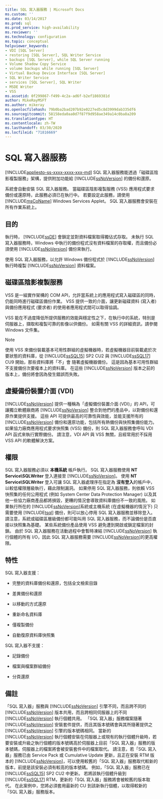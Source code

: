 ```yaml
---
title: SQL 寫入器服務 | Microsoft Docs
ms.custom: ''
ms.date: 03/14/2017
ms.prod: sql
ms.prod_service: high-availability
ms.reviewer: ''
ms.technology: configuration
ms.topic: conceptual
helpviewer_keywords:
- VDI [SQL Server]
- restoring [SQL Server], SQL Writer Service
- backups [SQL Server], while SQL Server running
- Volume Shadow Copy Service
- volume backups while running [SQL Server]
- Virtual Backup Device Interface [SQL Server]
- SQL Writer Service
- services [SQL Server], SQL Writer
- MSDE Writer
- VSS
ms.assetid: 0f299867-f499-4c2a-ad6f-b2ef1869381d
author: MikeRayMSFT
ms.author: mikeray
ms.openlocfilehash: 79b0ba2bad207b92e0227ed5c8d3999dab335df6
ms.sourcegitcommit: 58158eda0aa0d7f87f9d958ae349a14c0ba8a209
ms.translationtype: HT
ms.contentlocale: zh-TW
ms.lasthandoff: 03/30/2020
ms.locfileid: "71816669"
---
```

# <a name="sql-writer-service"></a>SQL 寫入器服務
[!INCLUDE[appliesto-ss-xxxx-xxxx-xxx-md](../../includes/appliesto-ss-xxxx-xxxx-xxx-md.md)]
  SQL 寫入器服務能透過「磁碟區陰影複製服務」架構，提供附加功能給 [!INCLUDE[ssNoVersion](../../includes/ssnoversion-md.md)] 的備份和還原。  
  
 系統會自動安裝 SQL 寫入器服務。 當磁碟區陰影複製服務 (VSS) 應用程式要求備份或還原時，此服務必須已在執行中。 若要設定此服務，請使用 [!INCLUDE[msCoName](../../includes/msconame-md.md)] Windows Services Applet。 SQL 寫入器服務會安裝在所有作業系統上。  
  
## <a name="purpose"></a>目的  
 執行時， [!INCLUDE[ssDE](../../includes/ssde-md.md)] 會鎖定並對資料檔案取得獨佔式存取。 未執行 SQL 寫入器服務時，Windows 中執行的備份程式沒有資料檔案的存取權，而且備份必須使用 [!INCLUDE[ssNoVersion](../../includes/ssnoversion-md.md)] 備份來執行。  
  
 使用 SQL 寫入器服務，以允許 Windows 備份程式於 [!INCLUDE[ssNoVersion](../../includes/ssnoversion-md.md)] 執行時複製 [!INCLUDE[ssNoVersion](../../includes/ssnoversion-md.md)] 資料檔案。  
  
## <a name="volume-shadow-copy-service"></a>磁碟區陰影複製服務  
 VSS 是一組實作架構的 COM API，允許當系統上的應用程式寫入磁碟區的同時，仍能同時進行磁碟區備份作業。 VSS 提供一致的介面，讓更新磁碟資料 (寫入者) 與備份應用程式 (要求者) 的使用者應用程式間可以取得協調。  
  
 VSS 能在不過度降低所提供服務的效能與穩定性之下，在執行中的系統，特別是伺服器上，擷取和複製可靠的影像以供備份。 如需有關 VSS 的詳細資訊，請參閱 Windows 文件集。  

> [!NOTE]
> 使用 VSS 來備份裝載基本可用性群組的虛擬機器時，若虛擬機器目前裝載處於次要狀態的資料庫，從 [!INCLUDE[ssSQL15](../../includes/sssql15-md.md)] SP2 CU2 與 [!INCLUDE[ssSQL17](../../includes/sssql17-md.md)] CU9 開始，那些資料庫將「不」會  隨著虛擬機器備份。  這是因為基本可用性群組不支援備份次要複本上的資料庫。  在這些 [!INCLUDE[ssNoVersion](../../includes/ssnoversion-md.md)] 版本之前的版本上，備份將會因為發生錯誤而失敗。
  
## <a name="virtual-backup-device-interface-vdi"></a>虛擬備份裝置介面 (VDI)  
 [!INCLUDE[ssNoVersion](../../includes/ssnoversion-md.md)] 提供一種稱為「虛擬備份裝置介面 (VDI)」的 API，可讓獨立軟體廠商將 [!INCLUDE[ssNoVersion](../../includes/ssnoversion-md.md)] 整合到他們的產品中，以對備份和還原作業提供支援。 這些 API 可提供最高的可靠性與效能，並能支援所有的 [!INCLUDE[ssNoVersion](../../includes/ssnoversion-md.md)] 備份和還原功能，包括所有熱備份與快照集備份能力。 如果協力廠商應用程式要求快照集 (VSS) 備份，則 SQL 寫入器服務會呼叫 VDI API 函式來執行實際備份。 請注意，VDI API 與 VSS 無關，且經常用於不採用 VSS API 的軟體解決方案。
  
## <a name="permissions"></a>權限  
 SQL 寫入器服務必須以 **本機系統** 帳戶執行。 SQL 寫入器服務使用 **NT Service\SQLWriter** 登入連接至 [!INCLUDE[ssNoVersion](../../includes/ssnoversion-md.md)]。 使用 **NT Service\SQLWriter** 登入可讓 SQL 寫入器處理序在指定為 **沒有登入**的帳戶中，以較低權限層級執行，藉此限制漏洞。 如果停用 SQL 寫入器服務，則依賴 VSS 快照集的任何公用程式 (例如 System Center Data Protection Manager) 以及其他一些協力廠商產品都將損毀，更糟的情況會導致資料庫備份不一致的風險。 如果執行所在的 [!INCLUDE[ssNoVersion](../../includes/ssnoversion-md.md)]系統或主機系統 (在虛擬機器的情況下) 只需要使用 [!INCLUDE[tsql](../../includes/tsql-md.md)] 備份，則可以放心停用 SQL 寫入器服務並移除登入。  請注意，系統或磁碟區層級備份都可能叫用 SQL 寫入器服務，而不論備份是否直接以快照集為基礎。 某些系統備份產品使用 VSS 避免遭到開啟或鎖定檔案的封鎖。 由於 SQL 寫入器服務在活動過程中會暫時凍結 [!INCLUDE[ssNoVersion](../../includes/ssnoversion-md.md)] 執行個體的所有 I/O，因此 SQL 寫入器服務需要 [!INCLUDE[ssNoVersion](../../includes/ssnoversion-md.md)]的更高權限。  
  
## <a name="features"></a>特性  
 SQL 寫入器支援：  
  
-   完整的資料庫備份和還原，包括全文檢索目錄  
  
-   差異備份和還原  
  
-   以移動的方式還原  
  
-   重新命名資料庫  
  
-   僅複製備份  
  
-   自動復原資料庫快照集  
  
 SQL 寫入器不支援：  
  
-   記錄備份  
  
-   檔案與檔案群組備份  
  
-   分頁還原  
  
## <a name="remarks"></a>備註
「SQL 寫入器」服務與 [!INCLUDE[ssNoVersion](../../includes/ssnoversion-md.md)] 引擎不同，而且跨不同的 [!INCLUDE[ssNoVersion](../../includes/ssnoversion-md.md)] 版本共用，而且跨相同伺服器上的不同 [!INCLUDE[ssNoVersion](../../includes/ssnoversion-md.md)] 執行個體共用。  「SQL 寫入器」服務檔案隨著 [!INCLUDE[ssNoVersion](../../includes/ssnoversion-md.md)] 安裝套件提供，而且其版本號碼會與其所隨著提供之 [!INCLUDE[ssNoVersion](../../includes/ssnoversion-md.md)] 引擎的版本號碼相同。  當新的 [!INCLUDE[ssNoVersion](../../includes/ssnoversion-md.md)] 執行個體安裝在伺服器上或現有的執行個體升級時，若要安裝或升級之執行個體的版本號碼高於伺服器上目前「SQL 寫入器」服務的版本號碼，伺服器上的檔案將會被安裝套件中的檔案取代。  請注意，若「SQL 寫入器」服務已由 Service Pack 或 Cumulative Update 更新，且正在安裝 RTM 版本的 [!INCLUDE[ssNoVersion](../../includes/ssnoversion-md.md)]，可以使用較舊的「SQL 寫入器」服務取代較新的版本，前提是該安裝必須有較高的版本號碼。  例如，「SQL 寫入器」服務已在 [!INCLUDE[ssSQL15](../../includes/sssql15-md.md)] SP2 CU2 中更新。  若將該執行個體升級到 [!INCLUDE[ssSQL17](../../includes/sssql17-md.md)] RTM，更新的「SQL 寫入器」服務將會被較舊的版本取代。  在此案例中，您將必須套用最新的 CU 到該新執行個體，以取得較新的「SQL 寫入器」服務版本。

